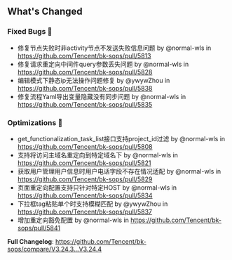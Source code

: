<!-- Release notes generated using configuration in .github/release.yml at master -->

## What's Changed
### Fixed Bugs 👾
* 修复节点失败时非activity节点不发送失败信息问题 by @normal-wls in https://github.com/Tencent/bk-sops/pull/5813
* 修复请求重定向中间件query参数丢失问题 by @normal-wls in https://github.com/Tencent/bk-sops/pull/5828
* 编辑模式下静态ip无法操作问题修复 by @ywywZhou in https://github.com/Tencent/bk-sops/pull/5838
* 修复流程Yaml导出变量隐藏没有同步问题 by @normal-wls in https://github.com/Tencent/bk-sops/pull/5835

### Optimizations 🦾
* get_functionalization_task_list接口支持project_id过滤 by @normal-wls in https://github.com/Tencent/bk-sops/pull/5808
* 支持将访问主域名重定向到特定域名下 by @normal-wls in https://github.com/Tencent/bk-sops/pull/5821
* 获取用户管理用户信息时用户电话字段不存在情况适配 by @normal-wls in https://github.com/Tencent/bk-sops/pull/5829
* 页面重定向配置支持只针对特定HOST by @normal-wls in https://github.com/Tencent/bk-sops/pull/5834
* 下拉框tag粘贴单个时支持模糊匹配 by @ywywZhou in https://github.com/Tencent/bk-sops/pull/5837
* 增加重定向豁免配置 by @normal-wls in https://github.com/Tencent/bk-sops/pull/5841


**Full Changelog**: https://github.com/Tencent/bk-sops/compare/V3.24.3...V3.24.4